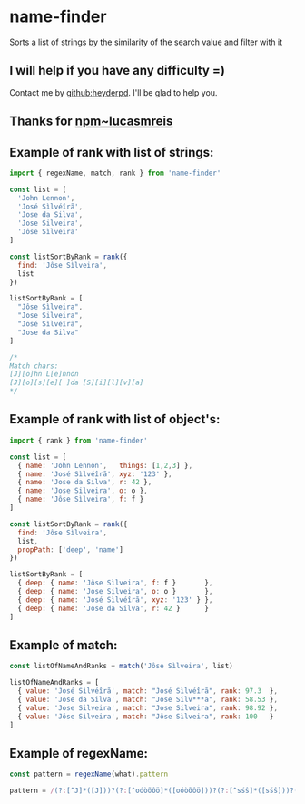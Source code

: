 # name-finder
Sorts a list of strings by the similarity of the search value and filter with it

## I will help if you have any difficulty =)
Contact me by [github:heyderpd](https://github.com/heyderpd). I'll be glad to help you.

## Thanks for [npm~lucasmreis](https://www.npmjs.com/~lucasmreis)

## Example of rank with list of strings:
```javascript
import { regexName, match, rank } from 'name-finder'

const list = [
  'John Lennon',
  'José Sìlvéîrã',
  'Jose da Silva',
  'Jose Silveira',
  'Jôse Sìlveira'
]

const listSortByRank = rank({
  find: 'Jôse Sìlveira',
  list
})

listSortByRank = [
  "Jôse Sìlveira",
  "Jose Silveira",
  "José Sìlvéîrã",
  "Jose da Silva"
]

/*
Match chars:
[J][o]hn L[e]nnon
[J][o][s][e][ ]da [S][i][l][v][a]
*/
```

## Example of rank with list of object's:
```javascript
import { rank } from 'name-finder'

const list = [
  { name: 'John Lennon',   things: [1,2,3] },
  { name: 'José Sìlvéîrã', xyz: '123' },
  { name: 'Jose da Silva', r: 42 },
  { name: 'Jose Silveira', o: o },
  { name: 'Jôse Sìlveira', f: f }
]

const listSortByRank = rank({
  find: 'Jôse Sìlveira',
  list,
  propPath: ['deep', 'name']
})

listSortByRank = [
  { deep: { name: 'Jôse Sìlveira', f: f }       },
  { deep: { name: 'Jose Silveira', o: o }       },
  { deep: { name: 'José Sìlvéîrã', xyz: '123' } },
  { deep: { name: 'Jose da Silva', r: 42 }      }
]
```

## Example of match:
```javascript
const listOfNameAndRanks = match('Jôse Sìlveira', list)

listOfNameAndRanks = [
  { value: 'José Sìlvéîrã', match: "José Sìlvéîrã", rank: 97.3  },
  { value: 'Jose da Silva', match: "Jose Silv***a", rank: 58.53 },
  { value: 'Jose Silveira', match: "Jose Silveira", rank: 98.92 },
  { value: 'Jôse Sìlveira', match: "Jôse Sìlveira", rank: 100   }
]
```

## Example of regexName:
```javascript
const pattern = regexName(what).pattern

pattern = /(?:[^J]*([J]))?(?:[^oóòõôö]*([oóòõôö]))?(?:[^sśŝ]*([sśŝ]))?(?:[^eéèẽêë]*([eéèẽêë]))?(?:[^ ]*([ ]))?(?:[^sśŝ]*([sśŝ]))?(?:[^iíìĩîï]*([iíìĩîï]))?(?:[^lĺ]*([lĺ]))?(?:[^v]*([v]))?(?:[^eéèẽêë]*([eéèẽêë]))?(?:[^iíìĩîï]*([iíìĩîï]))?(?:[^rŕ]*([rŕ]))?(?:[^aáàãâä]*([aáàãâä]))?/i
```
